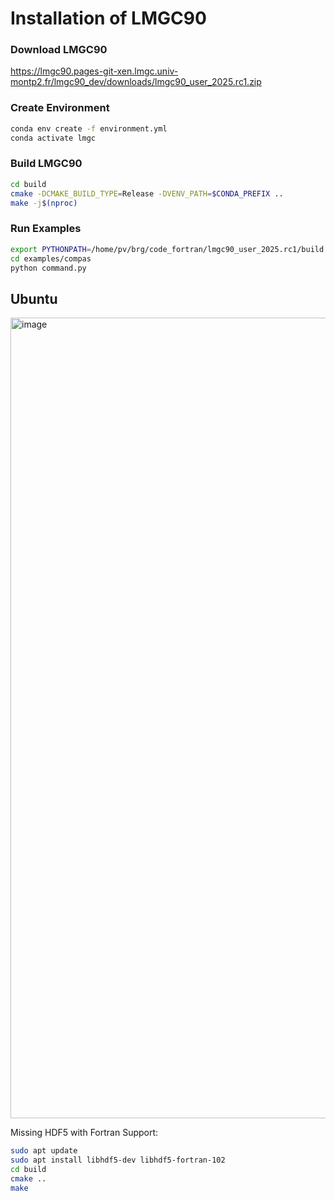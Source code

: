 # Installation of LMGC90

### Download LMGC90
https://lmgc90.pages-git-xen.lmgc.univ-montp2.fr/lmgc90_dev/downloads/lmgc90_user_2025.rc1.zip

### Create Environment
```bash
conda env create -f environment.yml
conda activate lmgc
```
### Build LMGC90
```bash
cd build
cmake -DCMAKE_BUILD_TYPE=Release -DVENV_PATH=$CONDA_PREFIX ..
make -j$(nproc)
```
 
### Run Examples
```bash
export PYTHONPATH=/home/pv/brg/code_fortran/lmgc90_user_2025.rc1/build:$PYTHONPATH
cd examples/compas
python command.py
```

## Ubuntu


<img width="1693" height="1281" alt="image" src="https://github.com/user-attachments/assets/9a4c4711-8879-4201-9a69-907ed89e0271" />

Missing HDF5 with Fortran Support:

```bash
sudo apt update
sudo apt install libhdf5-dev libhdf5-fortran-102
cd build
cmake ..
make
```

